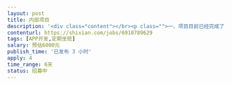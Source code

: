 ```yaml
---                
layout: post       
title: 内部项目           
description: '<div class="content"></br><p class="">一、项目目前已经完成了一期的开发，开始进入二期开发，APP是由h5+原生 混合开发，ios主要负责</p></br><p class="">一、直播，直播一期已经开发完毕90%以上功能，二期只有较少一部分需求</p></br><p class="">二、im，聊天，一期已经开发完毕90%以上功能，二期加一小部分需求+优化</p></br><p class="">直播与im使用的都是腾讯云，要求兼职者三年以上ios开发经验，懂一些前端知识的更好，🈶️过腾讯云im、直播的开发经验，人在北京周末可以抽出一天时间到公司工作在北京通州，如果又丰富的腾讯云直播、im开发经验可放宽地域限制，项目具体费用需要根据需求沟通</p></br></div>'     
contenturl: https://shixian.com/jobs/6910789629      
tags: [APP开发,定期坐班]            
salary: 预估6000元          
publish_time: '已发布 3 小时'         
apply: 4                   
time_range: 6天              
status: 招募中                  
---                 
```

